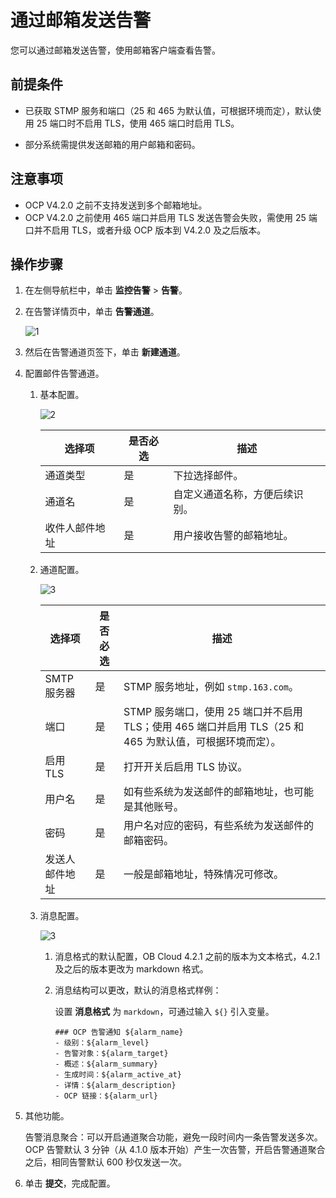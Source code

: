 # 通过邮箱发送告警

您可以通过邮箱发送告警，使用邮箱客户端查看告警。

## 前提条件

* 已获取 STMP 服务和端口（25 和 465 为默认值，可根据环境而定），默认使用 25 端口时不启用 TLS，使用 465 端口时启用 TLS。

* 部分系统需提供发送邮箱的用户邮箱和密码。

## 注意事项

* OCP V4.2.0 之前不支持发送到多个邮箱地址。
* OCP V4.2.0 之前使用 465 端口并启用 TLS 发送告警会失败，需使用 25 端口并不启用 TLS，或者升级 OCP 版本到 V4.2.0 及之后版本。

## 操作步骤

1. 在左侧导航栏中，单击 **监控告警** > **告警**。

2. 在告警详情页中，单击 **告警通道**。

    ![1](https://obbusiness-private.oss-cn-shanghai.aliyuncs.com/doc/img/ocp/421/%E9%85%8D%E7%BD%AE%E9%92%89%E9%92%89%E5%91%8A%E8%AD%A6-1.png)

3. 然后在告警通道页签下，单击 **新建通道**。

4. 配置邮件告警通道。

    1. 基本配置。

        ![2](https://obbusiness-private.oss-cn-shanghai.aliyuncs.com/doc/img/ocp/421/%E9%85%8D%E7%BD%AE%E9%82%AE%E7%AE%B1%E5%91%8A%E8%AD%A6-1.png)

        | 选择项 | 是否必选 | 描述 |
        |-------|----------|------|
        | 通道类型 | 是 | 下拉选择邮件。 |
        | 通道名 | 是 | 自定义通道名称，方便后续识别。 |
        | 收件人邮件地址 | 是 | 用户接收告警的邮箱地址。 |

    2. 通道配置。

        ![3](https://obbusiness-private.oss-cn-shanghai.aliyuncs.com/doc/img/ocp/421/%E9%85%8D%E7%BD%AE%E9%82%AE%E7%AE%B1%E5%91%8A%E8%AD%A6-2.png)

        | 选择项 | 是否必选 | 描述 |
        |-------|----------|------|
        | SMTP 服务器 | 是 | STMP 服务地址，例如 `stmp.163.com`。 |
        | 端口 | 是 | STMP 服务端口，使用 25 端口并不启用TLS；使用 465 端口并启用 TLS（25 和 465 为默认值，可根据环境而定）。 |
        | 启用 TLS | 是 | 打开开关后启用 TLS 协议。 |
        | 用户名 | 是 | 如有些系统为发送邮件的邮箱地址，也可能是其他账号。 |
        | 密码 | 是 | 用户名对应的密码，有些系统为发送邮件的邮箱密码。 |
        | 发送人邮件地址 | 是 | 一般是邮箱地址，特殊情况可修改。 |

    3. 消息配置。

        ![3](https://obbusiness-private.oss-cn-shanghai.aliyuncs.com/doc/img/ocp/421/%E9%85%8D%E7%BD%AE%E9%82%AE%E7%AE%B1%E5%91%8A%E8%AD%A6-3.png)

        1. 消息格式的默认配置，OB Cloud 4.2.1 之前的版本为文本格式，4.2.1 及之后的版本更改为 markdown 格式。

        2. 消息结构可以更改，默认的消息格式样例：

           设置 **消息格式** 为 `markdown`，可通过输入 `${}` 引入变量。

            ```shell
            ### OCP 告警通知 ${alarm_name}
            - 级别：${alarm_level}
            - 告警对象：${alarm_target}
            - 概述：${alarm_summary}
            - 生成时间：${alarm_active_at}
            - 详情：${alarm_description}
            - OCP 链接：${alarm_url}
            ```

5. 其他功能。

   告警消息聚合：可以开启通道聚合功能，避免一段时间内一条告警发送多次。OCP 告警默认 3 分钟（从 4.1.0 版本开始）产生一次告警，开启告警通道聚合之后，相同告警默认 600 秒仅发送一次。

6. 单击 **提交**，完成配置。
